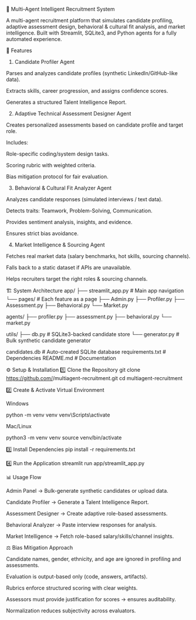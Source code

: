 🧠 Multi-Agent Intelligent Recruitment System

A multi-agent recruitment platform that simulates candidate profiling, adaptive assessment design, behavioral & cultural fit analysis, and market intelligence.
Built with Streamlit, SQLite3, and Python agents for a fully automated experience.

🚀 Features
1. Candidate Profiler Agent

Parses and analyzes candidate profiles (synthetic LinkedIn/GitHub-like data).

Extracts skills, career progression, and assigns confidence scores.

Generates a structured Talent Intelligence Report.

2. Adaptive Technical Assessment Designer Agent

Creates personalized assessments based on candidate profile and target role.

Includes:

Role-specific coding/system design tasks.

Scoring rubric with weighted criteria.

Bias mitigation protocol for fair evaluation.

3. Behavioral & Cultural Fit Analyzer Agent

Analyzes candidate responses (simulated interviews / text data).

Detects traits: Teamwork, Problem-Solving, Communication.

Provides sentiment analysis, insights, and evidence.

Ensures strict bias avoidance.

4. Market Intelligence & Sourcing Agent

Fetches real market data (salary benchmarks, hot skills, sourcing channels).

Falls back to a static dataset if APIs are unavailable.

Helps recruiters target the right roles & sourcing channels.

🏗️ System Architecture
app/
 ├── streamlit_app.py     # Main app navigation
 └── pages/               # Each feature as a page
       ├── Admin.py
       ├── Profiler.py
       ├── Assessment.py
       ├── Behavioral.py
       └── Market.py

agents/
 ├── profiler.py
 ├── assessment.py
 ├── behavioral.py
 └── market.py

utils/
 ├── db.py                # SQLite3-backed candidate store
 └── generator.py         # Bulk synthetic candidate generator

candidates.db             # Auto-created SQLite database
requirements.txt          # Dependencies
README.md                 # Documentation

⚙️ Setup & Installation
1️⃣ Clone the Repository
git clone https://github.com/<your-username>/multiagent-recruitment.git
cd multiagent-recruitment

2️⃣ Create & Activate Virtual Environment

Windows

python -m venv venv
venv\Scripts\activate


Mac/Linux

python3 -m venv venv
source venv/bin/activate

3️⃣ Install Dependencies
pip install -r requirements.txt

4️⃣ Run the Application
streamlit run app/streamlit_app.py

📊 Usage Flow

Admin Panel → Bulk-generate synthetic candidates or upload data.

Candidate Profiler → Generate a Talent Intelligence Report.

Assessment Designer → Create adaptive role-based assessments.

Behavioral Analyzer → Paste interview responses for analysis.

Market Intelligence → Fetch role-based salary/skills/channel insights.


⚖️ Bias Mitigation Approach

Candidate names, gender, ethnicity, and age are ignored in profiling and assessments.

Evaluation is output-based only (code, answers, artifacts).

Rubrics enforce structured scoring with clear weights.

Assessors must provide justification for scores → ensures auditability.

Normalization reduces subjectivity across evaluators.